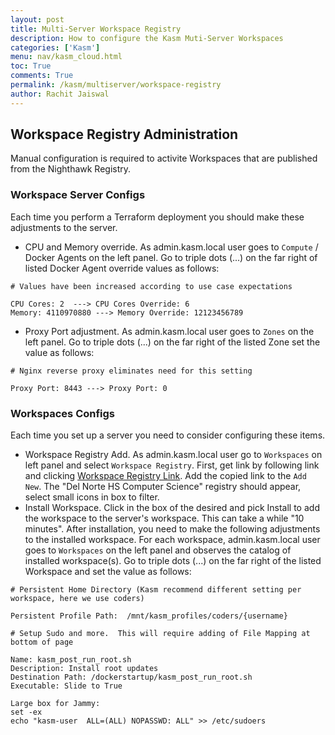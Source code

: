 ```yaml
---
layout: post
title: Multi-Server Workspace Registry
description: How to configure the Kasm Muti-Server Workspaces
categories: ['Kasm']
menu: nav/kasm_cloud.html
toc: True
comments: True
permalink: /kasm/multiserver/workspace-registry
author: Rachit Jaiswal
---
```


## Workspace Registry Administration
Manual configuration is required to activite Workspaces that are published from the Nighthawk Registry.

### Workspace Server Configs
Each time you perform a Terraform deployment you should make these adjustments to the server.

- CPU and Memory override.   As admin.kasm.local user goes to `Compute` / Docker Agents on the left panel. Go to triple dots (...) on the far right of listed Docker Agent override values as follows:

```
# Values have been increased according to use case expectations

CPU Cores: 2  ---> CPU Cores Override: 6
Memory: 4110970880 ---> Memory Override: 12123456789
```

- Proxy Port adjustment.  As admin.kasm.local user goes to `Zones` on the left panel.  Go to triple dots (...) on the far right of the listed Zone set the value as follows:

```
# Nginx reverse proxy eliminates need for this setting

Proxy Port: 8443 ---> Proxy Port: 0
```

### Workspaces Configs
Each time you set up a server you need to consider configuring these items.

- Workspace Registry Add.  As admin.kasm.local user go to `Workspaces` on left panel and select `Workspace Registry`.  First, get link by following link and clicking [Workspace Registry Link](https://nighthawkcoders.github.io/kasm_registry/).  Add the copied link to the `Add New`.  The "Del Norte HS Computer Science" registry should appear, select small icons in box to filter.
- Install Workspace.  Click in the box of the desired and pick Install to add the workspace to the server's workspace.  This can take a while "10 minutes".  After installation, you need to make the following adjustments to the installed workspace.   For each workspace, admin.kasm.local user goes to `Workspaces` on the left panel and observes the catalog of installed workspace(s).  Go to triple dots (...) on the far right of the listed Workspace and set the value as follows:
```
# Persistent Home Directory (Kasm recommend different setting per workspace, here we use coders)

Persistent Profile Path:  /mnt/kasm_profiles/coders/{username}

# Setup Sudo and more.  This will require adding of File Mapping at bottom of page

Name: kasm_post_run_root.sh
Description: Install root updates
Destination Path: /dockerstartup/kasm_post_run_root.sh
Executable: Slide to True

Large box for Jammy:
set -ex
echo "kasm-user  ALL=(ALL) NOPASSWD: ALL" >> /etc/sudoers
```
